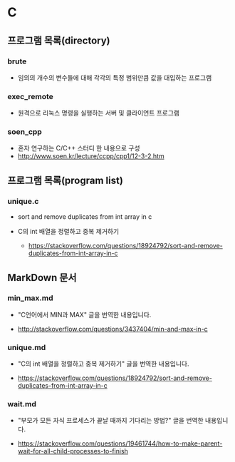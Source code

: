 # C

## 프로그램 목록(directory)

### brute

* 임의의 개수의 변수들에 대해 각각의 특정 범위만큼 값을 대입하는 프로그램

### exec_remote

* 원격으로 리눅스 명령을 실행하는 서버 및 클라이언트 프로그램

### soen_cpp

* 혼자 연구하는 C/C++ 스터디 한 내용으로 구성
* http://www.soen.kr/lecture/ccpp/cpp1/12-3-2.htm

## 프로그램 목록(program list)

### unique.c

* sort and remove duplicates from int array in c

* C의 int 배열을 정렬하고 중복 제거하기

  - https://stackoverflow.com/questions/18924792/sort-and-remove-duplicates-from-int-array-in-c

## MarkDown 문서

### min_max.md

* "C언어에서 MIN과 MAX" 글을 번역한 내용입니다.

* http://stackoverflow.com/questions/3437404/min-and-max-in-c

### unique.md

* "C의 int 배열을 정렬하고 중복 제거하기" 글을 번역한 내용입니다.

* https://stackoverflow.com/questions/18924792/sort-and-remove-duplicates-from-int-array-in-c

### wait.md

* "부모가 모든 자식 프로세스가 끝날 때까지 기다리는 방법?" 글을 번역한 내용입니다.

* https://stackoverflow.com/questions/19461744/how-to-make-parent-wait-for-all-child-processes-to-finish
